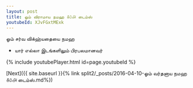```yaml
---
layout: post
title: ஓம் விராமாய நமஹ ௧௦௮ டைம்ஸ்
youtubeId: XJvFGxtMExk
---
```

 
 
 ஓம் சர்வ விக்ஹ்யதையை நமஹ  
 
 -  யார் எல்லா இடங்களிலும் பிரபலமானவர் 
 
  
 
  
 
 
 
 
 
 


{% include youtubePlayer.html id=page.youtubeId %}
 
[Next]({{ site.baseurl }}{% link  split2/_posts/2016-04-10-ஓம் வர்தனாய நமஹ ௧௦௮ டைம்ஸ்.md%})
 
